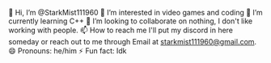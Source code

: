 👋 Hi, I’m @StarkMist111960
👀 I’m interested in video games and coding
🌱 I’m currently learning C++
💞️ I’m looking to collaborate on nothing, I don't like working with people.
📫 How to reach me I'll put my discord in here someday or reach out to me through Email at starkmist111960@gmail.com.
😄 Pronouns: he/him
⚡ Fun fact: Idk
